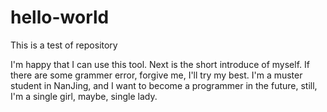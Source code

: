 # hello-world
This is a test of repository

I'm happy that I can use this tool. 
Next is the short introduce of myself. If there are some grammer error, forgive me, I'll try my best.
I'm a muster student in NanJing, and I want to become a programmer in the future, still, I'm a single girl, maybe, single lady.
